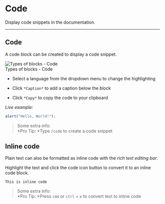 
# Code

Display code snippets in the documentation.

---

## Code

A code block can be created to display a code snippet.

  
![Types of blocks - Code](https://studio-assets.supernova.io/design-systems/6475/fc063740-ad74-4232-ac0f-86b9d0e7a6d9.png?Expires=1972252800&Policy=eyJTdGF0ZW1lbnQiOlt7IlJlc291cmNlIjoiaHR0cHM6Ly9zdHVkaW8tYXNzZXRzLnN1cGVybm92YS5pby9kZXNpZ24tc3lzdGVtcy82NDc1L2ZjMDYzNzQwLWFkNzQtNDIzMi1hYzBmLTg2YjlkMGU3YTZkOS5wbmciLCJDb25kaXRpb24iOnsiRGF0ZUxlc3NUaGFuIjp7IkFXUzpFcG9jaFRpbWUiOjE5NzIyNTI4MDB9fX1dfQ__&Signature=HMS5Z-0OF1Ae-Dyqw1RFC0Bl1z2Rbehhs0ztA4sVmbSvOCeO9CEX0vaJdheMK-IoXS1dvcQevGmsijxYxgN~ooBn-Vrf1z8alUVF14QjiUsE-nlG9DBtEGLL9xaZ2CuyYnIb6ACaRDc6IPCPKSIEcjxMPCeKDU9cpwbbalZoNvY9qZ~75OBtpriRNwYE1ZKJ1Db3U41sj3nLVnioAFfMeO~RmCMLNkudqfi~otdLcheP4IiWpALINRvnvq4bikRBMK9~fqocJAMgcibumYA3S9MZopv9PuBUEgqfBCoiMRdnGxeMOoCA-9vRbIIQepFDHuzhUVy-FSlYTrQz0StiXQ__&Key-Pair-Id=APKAJGK34LCCAUR7N6LA)  
Types of blocks - Code  


- Select a language from the dropdown menu to change the highlighting

- Click `*Caption*` to add a caption below the block

- Click `*Copy*` to copy the code to your clipboard

*Live example:*

```javascript  
alert("Hello, World!");  
```

> Some extra info:  
> *Pro Tip: *Type `/code` to create a code snippet

## Inline code

Plain text can also be formatted as inline code with the *rich text editing bar*. 

Highlight the text and click the code icon button to convert it to an inline code block.

`This is inline code`

> Some extra info:  
> *Pro Tip: *Press `cmd` or `ctrl` + `e` to convert text to inline code